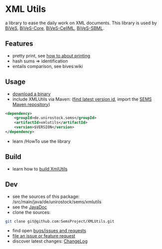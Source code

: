 XML Utils 
==========

a library to ease the daily work on XML documents. This library is used by [BiVeS](https://semsproject.github.io/BiVeS/), [BiVeS-Core](https://semsproject.github.io./BiVeS-Core/), [BiVeS-CellML](https://semsproject.github.io./BiVeS-CellML), [BiVeS-SBML](https://semsproject.github.io./BiVeS-SBML/).

Features 
---------

* pretty print, see [how to about printing](HowTo#printing)
* hash sums => identification
* entails comparison, see bives:wiki

Usage 
------

* [download a binary](http://bin.sems.uni-rostock.de/xmlutils/)
* include XMLUtils via Maven: ([find latest version id](http://mvn.sems.uni-rostock.de/releases/de/unirostock/sems/xmlutils/), import the [SEMS Maven repository](https://sems.uni-rostock.de/2013/10/maven-repository/))

```xml
<dependency>
    <groupId>de.unirostock.sems</groupId>
    <artifactId>xmlutils</artifactId>
    <version>$VERSION</version>
</dependency>
```

* learn /HowTo use the library

Build 
------

* learn how to [build XmlUtils](BuildXmlUtils)

Dev 
----
* see the sources of this package: /src/main/java/de/unirostock/sems/xmlutils 
* see the [JavaDoc](http://jdoc.sems.uni-rostock.de/xmlutils/)
* clone the sources:

```sh
git clone git@github.com:SemsProject/XMLUtils.git
```

* find open [bugs/issues and requests](https://github.com/SemsProject/XMLUtils/issues)
* [file an issue or feature request](https://github.com/SemsProject/XMLUtils/issues/new)
* discover latest changes: [ChangeLog](ChangeLog)
